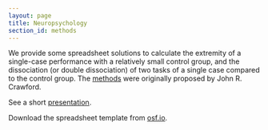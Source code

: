 ```yaml
---
layout: page
title: Neuropsychology
section_id: methods
---
```


We provide some spreadsheet solutions to calculate the extremity of a single-case performance with a relatively small control group, and the dissociation (or double dissociation) of two tasks of a single case compared to the control group. The [methods](http://homepages.abdn.ac.uk/j.crawford/pages/dept/SingleCaseMethodology.htm) were originally proposed by John R. Crawford.

<i class='fa fa-file'></i> See a short [presentation](https://docs.google.com/presentation/d/1SV4c-kzacJW_RINmBSHZY9dzs8jp0odpjUAB0a65TFk/edit?usp=sharing).

<i class='fa fa-table'></i> Download the spreadsheet template from [osf.io](https://osf.io/uxd7q/).

